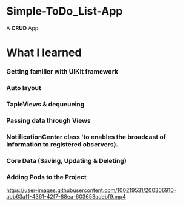 # Simple-ToDo_List-App
A **CRUD** App.

# What I learned 
### Getting familier with UIKit framework
### Auto layout
### TapleViews & dequeueing
### Passing data through Views
### NotificationCenter class 'to enables the broadcast of information to registered observers).
### Core Data (Saving, Updating & Deleting)
### Adding Pods to the Project 





https://user-images.githubusercontent.com/100219531/200306910-abb63af1-4361-42f7-88ea-603653adebf9.mp4

